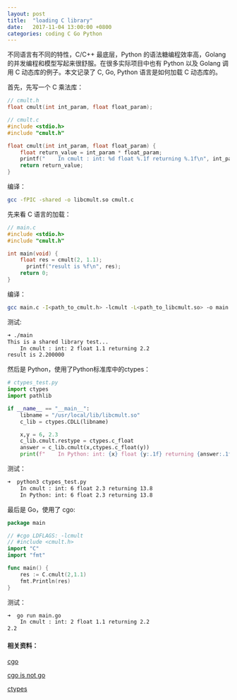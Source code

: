 ```yaml
---
layout: post
title:  "loading C library"
date:   2017-11-04 13:00:00 +0800
categories: coding C Go Python
---
```

不同语言有不同的特性，C/C++ 最底层，Python 的语法糖编程效率高，Golang 的并发编程和模型写起来很舒服。在很多实际项目中也有 Python 以及 Golang 调用 C 动态库的例子。本文记录了 C, Go, Python 语言是如何加载 C 动态库的。

首先，先写一个 C 乘法库：

```c
// cmult.h
float cmult(int int_param, float float_param);
```

```c
// cmult.c
#include <stdio.h>
#include "cmult.h"

float cmult(int int_param, float float_param) {
    float return_value = int_param * float_param;
    printf("    In cmult : int: %d float %.1f returning %.1f\n", int_param, float_param, return_value);
    return return_value;
}
```

编译：

```sh
gcc -fPIC -shared -o libcmult.so cmult.c
```

先来看 C 语言的加载：

```c
// main.c
#include <stdio.h>
#include "cmult.h"

int main(void) {
    float res = cmult(2, 1.1);
	  printf("result is %f\n", res);
    return 0;
}
```

编译：

```sh
gcc main.c -I<path_to_cmult.h> -lcmult -L<path_to_libcmult.so> -o main
```

测试:

```sh
➜ ./main
This is a shared library test...
    In cmult : int: 2 float 1.1 returning 2.2
result is 2.200000
```

然后是 Python，使用了Python标准库中的ctypes：

```py
# ctypes_test.py
import ctypes
import pathlib

if __name__ == "__main__":
    libname = "/usr/local/lib/libcmult.so"
    c_lib = ctypes.CDLL(libname)

    x,y = 6, 2.3
    c_lib.cmult.restype = ctypes.c_float
    answer = c_lib.cmult(x,ctypes.c_float(y))
    print(f"    In Python: int: {x} float {y:.1f} returning {answer:.1f}")
```

测试：

```sh
➜  python3 ctypes_test.py
    In cmult : int: 6 float 2.3 returning 13.8
    In Python: int: 6 float 2.3 returning 13.8
```

最后是 Go，使用了 cgo:

```go
package main

// #cgo LDFLAGS: -lcmult
// #include <cmult.h>
import "C"
import "fmt"

func main() {
	res := C.cmult(2,1.1)
	fmt.Println(res)
}
```

测试：

```sh
➜  go run main.go
    In cmult : int: 2 float 1.1 returning 2.2
2.2
```



#### 相关资料：

[cgo](https://blog.golang.org/cgo)  

[cgo is not go](https://dave.cheney.net/2016/01/18/cgo-is-not-go)  

[ctypes](https://docs.python.org/3/library/ctypes.html)

